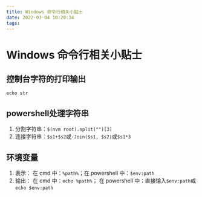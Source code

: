 ```yaml
---
title: Windows 命令行相关小贴士
date: 2022-03-04 10:20:34
tags:
---
```

# Windows 命令行相关小贴士
## 控制台字符的**打印输出**
`echo str`
## powershell处理字符串
1. 分割字符串：`$(nvm root).split("")[3]`
2. 连接字符串：`$s1+$s2`或`-Join($s1, $s2)`或`$s1*3`
## **环境变量**
1. 表示：
    在 cmd 中：`%path%`；在 powershell 中：`$env:path`
2. 输出：
    在 cmd 中：`echo %path%`；
    在 powershell 中：直接输入`$env:path`或`echo $env:path`